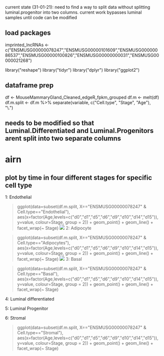 current state (31-01-21):
need to find a way to split data without splitting luminal.progenitor into two columns. current work bypasses luminal samples until code can be modified

## load packages
imprinted_lncRNAs <- c("ENSMUSG00000078247","ENSMUSG00000101609","ENSMUSG00000086537","ENSMUSG00000100826","ENSMUSG00000000031","ENSMUSG00000021268")

library("reshape")
library("tidyr")
library("dplyr")
library("ggplot2")

## dataframe prep
df <- MouseMammaryGland_Cleaned_edgeR_fpkm_grouped
df.m <- melt(df)
df.m.split <- df.m %>% separate(variable, c("Cell.type", "Stage", "Age"), "\\.")
## needs to be modified so that Luminal.Differentiated and Luminal.Progenitors arent split into two separate columns


# airn
## plot by time in four different stages for specific cell type
1: Endothelial
> ggplot(data=subset(df.m.split, X=="ENSMUSG00000078247" & Cell.type=="Endothelial"), 
>        aes(x=factor(Age,levels=c("d0","d1","d5","d6","d9","d10","d14","d15")), y=value, colour=Stage, group = 2)) +
>   geom_point() +
>   geom_line() +
>   facet_wrap(~ Stage)
![](https://github.com/AFS-Part-II-Projects/Jemima_Becker/blob/main/images/Screenshot%202021-01-31%20at%2016.53.18.png)
2: Adipocyte

> ggplot(data=subset(df.m.split, X=="ENSMUSG00000078247" & Cell.type=="Adipocytes"), 
>        aes(x=factor(Age,levels=c("d0","d1","d5","d6","d9","d10","d14","d15")), y=value, colour=Stage, group = 2)) +
>   geom_point() +
>   geom_line() +
>   facet_wrap(~ Stage)
![](https://github.com/AFS-Part-II-Projects/Jemima_Becker/blob/main/images/Screenshot%202021-01-31%20at%2016.54.54.png)
3: Basal

> ggplot(data=subset(df.m.split, X=="ENSMUSG00000078247" & Cell.type=="Basal"), 
>        aes(x=factor(Age,levels=c("d0","d1","d5","d6","d9","d10","d14","d15")), y=value, colour=Stage, group = 2)) +
>   geom_point() +
>   geom_line() +
>   facet_wrap(~ Stage)

4: Luminal differentiated

5: Luminal Progenitor

6: Stromal

> ggplot(data=subset(df.m.split, X=="ENSMUSG00000078247" & Cell.type=="Stromal"), 
>        aes(x=factor(Age,levels=c("d0","d1","d5","d6","d9","d10","d14","d15")), y=value, colour=Stage, group = 2)) +
>   geom_point() +
>   geom_line() +
>   facet_wrap(~ Stage)
